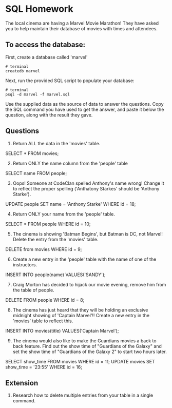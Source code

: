 # SQL Homework

The local cinema are having a Marvel Movie Marathon! They have asked you to help maintain their database of movies with times and attendees.

## To access the database:

First, create a database called 'marvel'

```
# terminal
createdb marvel
```

Next, run the provided SQL script to populate your database:

```
# terminal
psql -d marvel -f marvel.sql
```

Use the supplied data as the source of data to answer the questions. Copy the SQL command you have used to get the answer, and paste it below the question, along with the result they gave.

## Questions

1.  Return ALL the data in the 'movies' table.

SELECT * FROM movies;

2.  Return ONLY the name column from the 'people' table

SELECT name FROM people;

3.  Oops! Someone at CodeClan spelled Anthony's name wrong! Change it to reflect the proper spelling ('Anthatony Starkes' should be 'Anthony Starke').

UPDATE people SET name = 'Anthony Starke' WHERE id = 18;

4.  Return ONLY your name from the 'people' table.

SELECT * FROM people WHERE id = 10;

5.  The cinema is showing 'Batman Begins', but Batman is DC, not Marvel! Delete the entry from the 'movies' table.

DELETE from movies WHERE id = 9;

6.  Create a new entry in the 'people' table with the name of one of the instructors.

INSERT INTO people(name) VALUES('SANDY');

7.  Craig Morton has decided to hijack our movie evening, remove him from the table of people.

DELETE FROM people WHERE id = 8;

8.  The cinema has just heard that they will be holding an exclusive midnight showing of 'Captain Marvel'!! Create a new entry in the 'movies' table to reflect this.

INSERT INTO movies(title) VALUES('Captain Marvel');

9.  The cinema would also like to make the Guardians movies a back to back feature. Find out the show time of "Guardians of the Galaxy" and set the show time of "Guardians of the Galaxy 2" to start two hours later.

SELECT show_time FROM movies WHERE id = 11;
UPDATE movies SET show_time = '23:55' WHERE id = 16;

## Extension

1.  Research how to delete multiple entries from your table in a single command.
